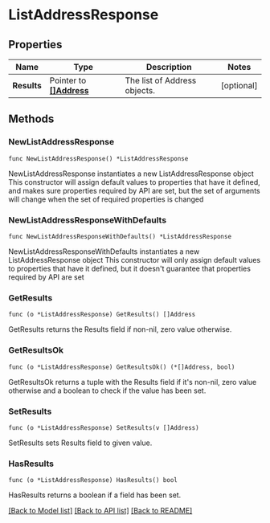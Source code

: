 # ListAddressResponse

## Properties

Name | Type | Description | Notes
------------ | ------------- | ------------- | -------------
**Results** | Pointer to [**[]Address**](Address.md) | The list of Address objects. | [optional] 

## Methods

### NewListAddressResponse

`func NewListAddressResponse() *ListAddressResponse`

NewListAddressResponse instantiates a new ListAddressResponse object
This constructor will assign default values to properties that have it defined,
and makes sure properties required by API are set, but the set of arguments
will change when the set of required properties is changed

### NewListAddressResponseWithDefaults

`func NewListAddressResponseWithDefaults() *ListAddressResponse`

NewListAddressResponseWithDefaults instantiates a new ListAddressResponse object
This constructor will only assign default values to properties that have it defined,
but it doesn't guarantee that properties required by API are set

### GetResults

`func (o *ListAddressResponse) GetResults() []Address`

GetResults returns the Results field if non-nil, zero value otherwise.

### GetResultsOk

`func (o *ListAddressResponse) GetResultsOk() (*[]Address, bool)`

GetResultsOk returns a tuple with the Results field if it's non-nil, zero value otherwise
and a boolean to check if the value has been set.

### SetResults

`func (o *ListAddressResponse) SetResults(v []Address)`

SetResults sets Results field to given value.

### HasResults

`func (o *ListAddressResponse) HasResults() bool`

HasResults returns a boolean if a field has been set.


[[Back to Model list]](../README.md#documentation-for-models) [[Back to API list]](../README.md#documentation-for-api-endpoints) [[Back to README]](../README.md)


